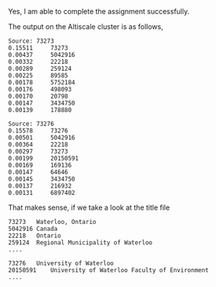 Yes, I am able to complete the assignment successfully.

The output on the Altiscale cluster is as follows,

	Source: 73273
	0.15511		73273
	0.00437		5042916
	0.00332		22218
	0.00289		259124
	0.00225		89585
	0.00178		5752184
	0.00176		498093
	0.00170		20798
	0.00147		3434750
	0.00139		178880
	
	Source: 73276
	0.15578		73276
	0.00501		5042916
	0.00364		22218
	0.00297		73273
	0.00199		20150591
	0.00169		169136
	0.00147		64646
	0.00145		3434750
	0.00137		216932
	0.00131		6897402

That makes sense, if we take a look at the title file

	73273	Waterloo, Ontario
	5042916	Canada
	22218	Ontario
	259124	Regional Municipality of Waterloo
	....
	
	73276 	University of Waterloo
	20150591	University of Waterloo Faculty of Environment
	....
	
